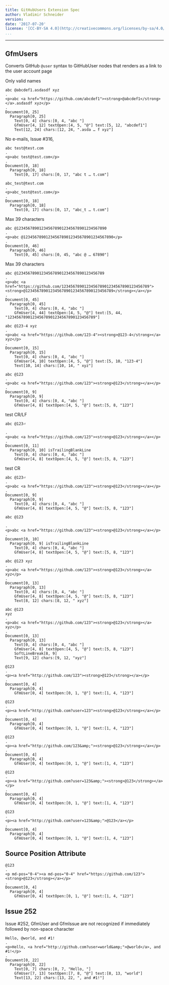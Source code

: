```yaml
---
title: GitHubUsers Extension Spec
author: Vladimir Schneider
version:
date: '2017-07-20'
license: '[CC-BY-SA 4.0](http://creativecommons.org/licenses/by-sa/4.0/)'
...
```


---

## GfmUsers

Converts GitHub `@user` syntax to GitHubUser nodes that renders as a link to the user account
page

Only valid names

```````````````````````````````` example GfmUsers: 1
abc @abcdef1.asdasdf xyz
.
<p>abc <a href="https://github.com/abcdef1"><strong>@abcdef1</strong></a>.asdasdf xyz</p>
.
Document[0, 25]
  Paragraph[0, 25]
    Text[0, 4] chars:[0, 4, "abc "]
    GfmUser[4, 12] textOpen:[4, 5, "@"] text:[5, 12, "abcdef1"]
    Text[12, 24] chars:[12, 24, ".asda … f xyz"]
````````````````````````````````


No e-mails, Issue #316,

```````````````````````````````` example GfmUsers: 2
abc test@test.com
.
<p>abc test@test.com</p>
.
Document[0, 18]
  Paragraph[0, 18]
    Text[0, 17] chars:[0, 17, "abc t … t.com"]
````````````````````````````````


```````````````````````````````` example GfmUsers: 3
abc_test@test.com
.
<p>abc_test@test.com</p>
.
Document[0, 18]
  Paragraph[0, 18]
    Text[0, 17] chars:[0, 17, "abc_t … t.com"]
````````````````````````````````


Max 39 characters

```````````````````````````````` example GfmUsers: 4
abc @1234567890123456789012345678901234567890
.
<p>abc @1234567890123456789012345678901234567890</p>
.
Document[0, 46]
  Paragraph[0, 46]
    Text[0, 45] chars:[0, 45, "abc @ … 67890"]
````````````````````````````````


Max 39 characters

```````````````````````````````` example GfmUsers: 5
abc @123456789012345678901234567890123456789
.
<p>abc <a href="https://github.com/123456789012345678901234567890123456789"><strong>@123456789012345678901234567890123456789</strong></a></p>
.
Document[0, 45]
  Paragraph[0, 45]
    Text[0, 4] chars:[0, 4, "abc "]
    GfmUser[4, 44] textOpen:[4, 5, "@"] text:[5, 44, "123456789012345678901234567890123456789"]
````````````````````````````````


```````````````````````````````` example GfmUsers: 6
abc @123-4 xyz
.
<p>abc <a href="https://github.com/123-4"><strong>@123-4</strong></a> xyz</p>
.
Document[0, 15]
  Paragraph[0, 15]
    Text[0, 4] chars:[0, 4, "abc "]
    GfmUser[4, 10] textOpen:[4, 5, "@"] text:[5, 10, "123-4"]
    Text[10, 14] chars:[10, 14, " xyz"]
````````````````````````````````


```````````````````````````````` example GfmUsers: 7
abc @123
.
<p>abc <a href="https://github.com/123"><strong>@123</strong></a></p>
.
Document[0, 9]
  Paragraph[0, 9]
    Text[0, 4] chars:[0, 4, "abc "]
    GfmUser[4, 8] textOpen:[4, 5, "@"] text:[5, 8, "123"]
````````````````````````````````


test CR/LF

```````````````````````````````` example GfmUsers: 8
abc @123⏎

.
<p>abc <a href="https://github.com/123"><strong>@123</strong></a></p>
.
Document[0, 11]
  Paragraph[0, 10] isTrailingBlankLine
    Text[0, 4] chars:[0, 4, "abc "]
    GfmUser[4, 8] textOpen:[4, 5, "@"] text:[5, 8, "123"]
````````````````````````````````


test CR

```````````````````````````````` example(GfmUsers: 9) options(NO_FILE_EOL)
abc @123⏎
.
<p>abc <a href="https://github.com/123"><strong>@123</strong></a></p>
.
Document[0, 9]
  Paragraph[0, 9]
    Text[0, 4] chars:[0, 4, "abc "]
    GfmUser[4, 8] textOpen:[4, 5, "@"] text:[5, 8, "123"]
````````````````````````````````


```````````````````````````````` example GfmUsers: 10
abc @123

.
<p>abc <a href="https://github.com/123"><strong>@123</strong></a></p>
.
Document[0, 10]
  Paragraph[0, 9] isTrailingBlankLine
    Text[0, 4] chars:[0, 4, "abc "]
    GfmUser[4, 8] textOpen:[4, 5, "@"] text:[5, 8, "123"]
````````````````````````````````


```````````````````````````````` example GfmUsers: 11
abc @123 xyz
.
<p>abc <a href="https://github.com/123"><strong>@123</strong></a> xyz</p>
.
Document[0, 13]
  Paragraph[0, 13]
    Text[0, 4] chars:[0, 4, "abc "]
    GfmUser[4, 8] textOpen:[4, 5, "@"] text:[5, 8, "123"]
    Text[8, 12] chars:[8, 12, " xyz"]
````````````````````````````````


```````````````````````````````` example GfmUsers: 12
abc @123
xyz
.
<p>abc <a href="https://github.com/123"><strong>@123</strong></a>
xyz</p>
.
Document[0, 13]
  Paragraph[0, 13]
    Text[0, 4] chars:[0, 4, "abc "]
    GfmUser[4, 8] textOpen:[4, 5, "@"] text:[5, 8, "123"]
    SoftLineBreak[8, 9]
    Text[9, 12] chars:[9, 12, "xyz"]
````````````````````````````````


```````````````````````````````` example(GfmUsers: 13) options(root)
@123
.
<p><a href="http://github.com/123"><strong>@123</strong></a></p>
.
Document[0, 4]
  Paragraph[0, 4]
    GfmUser[0, 4] textOpen:[0, 1, "@"] text:[1, 4, "123"]
````````````````````````````````


```````````````````````````````` example(GfmUsers: 14) options(root, prefix)
@123
.
<p><a href="http://github.com?user=123"><strong>@123</strong></a></p>
.
Document[0, 4]
  Paragraph[0, 4]
    GfmUser[0, 4] textOpen:[0, 1, "@"] text:[1, 4, "123"]
````````````````````````````````


```````````````````````````````` example(GfmUsers: 15) options(root, suffix)
@123
.
<p><a href="http://github.com/123&amp;"><strong>@123</strong></a></p>
.
Document[0, 4]
  Paragraph[0, 4]
    GfmUser[0, 4] textOpen:[0, 1, "@"] text:[1, 4, "123"]
````````````````````````````````


```````````````````````````````` example(GfmUsers: 16) options(root, prefix, suffix)
@123
.
<p><a href="http://github.com?user=123&amp;"><strong>@123</strong></a></p>
.
Document[0, 4]
  Paragraph[0, 4]
    GfmUser[0, 4] textOpen:[0, 1, "@"] text:[1, 4, "123"]
````````````````````````````````


```````````````````````````````` example(GfmUsers: 17) options(root, prefix, suffix, plain)
@123
.
<p><a href="http://github.com?user=123&amp;">@123</a></p>
.
Document[0, 4]
  Paragraph[0, 4]
    GfmUser[0, 4] textOpen:[0, 1, "@"] text:[1, 4, "123"]
````````````````````````````````


## Source Position Attribute

```````````````````````````````` example(Source Position Attribute: 1) options(src-pos)
@123
.
<p md-pos="0-4"><a md-pos="0-4" href="https://github.com/123"><strong>@123</strong></a></p>
.
Document[0, 4]
  Paragraph[0, 4]
    GfmUser[0, 4] textOpen:[0, 1, "@"] text:[1, 4, "123"]
````````````````````````````````


## Issue 252

Issue #252, GfmUser and GfmIssue are not recognized if immediately followed by non-space
character

```````````````````````````````` example(Issue 252: 1) options(root, prefix, suffix, plain)
Hello, @world, and #1!
.
<p>Hello, <a href="http://github.com?user=world&amp;">@world</a>, and #1!</p>
.
Document[0, 22]
  Paragraph[0, 22]
    Text[0, 7] chars:[0, 7, "Hello, "]
    GfmUser[7, 13] textOpen:[7, 8, "@"] text:[8, 13, "world"]
    Text[13, 22] chars:[13, 22, ", and #1!"]
````````````````````````````````



